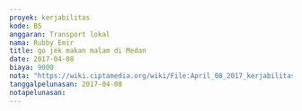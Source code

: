 ```yaml
---
proyek: kerjabilitas
kode: B5
anggaran: Transport lokal
nama: Rubby Emir
title: go jek makan malam di Medan
date: 2017-04-08
biaya: 9000
nota: "https://wiki.ciptamedia.org/wiki/File:April_08_2017_kerjabilitas_B5_gojek_1_rubby.png"
tanggalpelunasan: 2017-04-08
notapelunasan:
---
```

